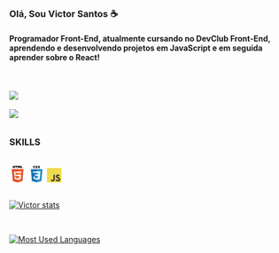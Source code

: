 ### Olá, Sou Victor Santos ☕

<h4>Programador Front-End, atualmente cursando no DevClub Front-End, aprendendo e desenvolvendo projetos em JavaScript e em seguida aprender sobre o React!
</h4>
<br>
<br>

<div style="display:inline_block"> 
  <a href="https://www.linkedin.com/in/victor-santos-599332221/" target"_blank" /><img src="https://img.shields.io/badge/LinkedIn-0077B5?style=for-the-badge&logo=linkedin&logoColor=white" target="_blank"/></a>
  
  <a href="https://www.instagram.com/victor_santtz/" target="_blank"/><img src="https://img.shields.io/badge/Instagram-E4405F?style=for-the-badge&logo=instagram&logoColor=white" target="_blank"/></a>

##
  
</div>
  
<h3>SKILLS</h3>
<div style="display: inline_block"><br>
 <code><img height="30" src="https://raw.githubusercontent.com/github/explore/80688e429a7d4ef2fca1e82350fe8e3517d3494d/topics/html/html.png"></code>
 <code><img height="30" src="https://raw.githubusercontent.com/github/explore/80688e429a7d4ef2fca1e82350fe8e3517d3494d/topics/css/css.png"></code>
 <code><img height="26" src="https://raw.githubusercontent.com/github/explore/80688e429a7d4ef2fca1e82350fe8e3517d3494d/topics/javascript/javascript.png"></code></div> 
 
##

[![Victor stats](https://github-readme-stats.vercel.app/api?username=victorSmenezes&theme=tokyonight)](https://github.com/victorSmenezes/github-readme-stats)

<br>

[![Most Used Languages](https://github-readme-stats.vercel.app/api/top-langs/?username=victorSmenezes&theme=tokyonight)](https://github.com/victorSmenezes/github-readme-stats)

